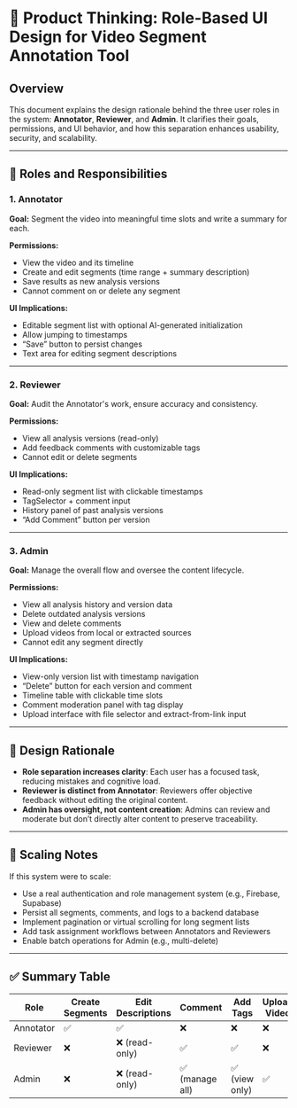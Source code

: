 # 🎯 Product Thinking: Role-Based UI Design for Video Segment Annotation Tool

## Overview

This document explains the design rationale behind the three user roles in the system: **Annotator**, **Reviewer**, and **Admin**. It clarifies their goals, permissions, and UI behavior, and how this separation enhances usability, security, and scalability.

---

## 👤 Roles and Responsibilities

### 1. Annotator

**Goal:** Segment the video into meaningful time slots and write a summary for each.

**Permissions:**
- View the video and its timeline
- Create and edit segments (time range + summary description)
- Save results as new analysis versions
- Cannot comment on or delete any segment

**UI Implications:**
- Editable segment list with optional AI-generated initialization
- Allow jumping to timestamps
- “Save” button to persist changes
- Text area for editing segment descriptions

---

### 2. Reviewer

**Goal:** Audit the Annotator's work, ensure accuracy and consistency.

**Permissions:**
- View all analysis versions (read-only)
- Add feedback comments with customizable tags
- Cannot edit or delete segments

**UI Implications:**
- Read-only segment list with clickable timestamps
- TagSelector + comment input
- History panel of past analysis versions
- “Add Comment” button per version

---

### 3. Admin

**Goal:** Manage the overall flow and oversee the content lifecycle.

**Permissions:**
- View all analysis history and version data
- Delete outdated analysis versions
- View and delete comments
- Upload videos from local or extracted sources
- Cannot edit any segment directly

**UI Implications:**
- View-only version list with timestamp navigation
- “Delete” button for each version and comment
- Timeline table with clickable time slots
- Comment moderation panel with tag display
- Upload interface with file selector and extract-from-link input

---

## 🎯 Design Rationale

- **Role separation increases clarity**: Each user has a focused task, reducing mistakes and cognitive load.
- **Reviewer is distinct from Annotator**: Reviewers offer objective feedback without editing the original content.
- **Admin has oversight, not content creation**: Admins can review and moderate but don’t directly alter content to preserve traceability.

---

## 🧱 Scaling Notes

If this system were to scale:

- Use a real authentication and role management system (e.g., Firebase, Supabase)
- Persist all segments, comments, and logs to a backend database
- Implement pagination or virtual scrolling for long segment lists
- Add task assignment workflows between Annotators and Reviewers
- Enable batch operations for Admin (e.g., multi-delete)

---

## ✅ Summary Table

| Role       | Create Segments | Edit Descriptions | Comment         | Add Tags       | Upload Video | View Analysis      | Delete Versions | Delete Comments |
|------------|------------------|--------------------|------------------|----------------|---------------|---------------------|------------------|------------------|
| Annotator  | ✅               | ✅                 | ❌               | ❌             | ❌            | ✅                  | ❌               | ❌               |
| Reviewer   | ❌               | ❌ (read-only)     | ✅               | ✅             | ❌            | ✅ (all versions)   | ❌               | ❌               |
| Admin      | ❌               | ❌ (read-only)     | ✅ (manage all)  | ✅ (view only) | ✅            | ✅ (full access)    | ✅               | ✅               |